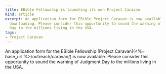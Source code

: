 ```yaml
---
title: EBible Fellowship is launching its own Project Caravan
kind: article
excerpt: An application form for EBible Project Caravan is now available for 
  downloading. Please consider this opportunity to sound the warning of Judgment 
  Day to the millions living in the USA. 
tags:
- Project Caravan
---
```

An application form for the EBible Fellowship
[Project Caravan](<%= base_url %>/outreach/caravan/) is now 
available.  Please consider this opportunity to sound the warning of 
Judgment Day to the millions living in the USA. 
